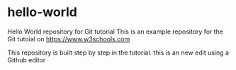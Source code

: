 # hello-world
Hello World repository for Git tutorial
This is an example repository for the Git tutoial on https://www.w3schools.com
 
This repository is built step by step in the tutorial.
this is an new edit using a Github editor
